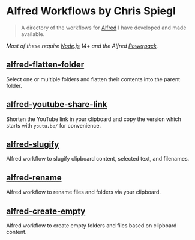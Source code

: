 # Alfred Workflows by Chris Spiegl

> A directory of the workflows for [Alfred](https://alfredapp.com) I have developed and made available.

*Most of these require [Node.js](https://nodejs.org) 14+ and the Alfred [Powerpack](https://alfredapp.com/powerpack/).*

## [alfred-flatten-folder](https://github.com/chrisspiegl/alfred-flatten-folder)

Select one or multiple folders and flatten their contents into the parent folder.

## [alfred-youtube-share-link](https://github.com/chrisspiegl/alfred-youtube-share-link)

Shorten the YouTube link in your clipboard and copy the version which starts with `youtu.be/` for convenience.

## [alfred-slugify](https://github.com/chrisspiegl/alfred-slugify)

Alfred workflow to slugify clipboard content, selected text, and filenames.

## [alfred-rename](https://github.com/chrisspiegl/alfred-rename)

Alfred workflow to rename files and folders via your clipboard.

## [alfred-create-empty](https://github.com/chrisspiegl/alfred-create-empty)

Alfred workflow to create empty folders and files based on clipboard content.
